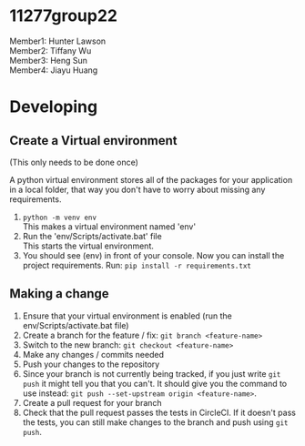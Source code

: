# 11277group22

Member1:  Hunter Lawson  
Member2:  Tiffany Wu  
Member3:  Heng Sun  
Member4:  Jiayu Huang  

# Developing

## Create a Virtual environment
(This only needs to be done once)

A python virtual environment stores all of the packages for your application in a local folder, that way you don't have to worry about missing any requirements.

1) `python -m venv env`  
This makes a virtual environment named 'env'
2) Run the 'env/Scripts/activate.bat' file  
This starts the virtual environment.
3) You should see (env) in front of your console. Now you can install the project requirements. Run: `pip install -r requirements.txt`

## Making a change

1) Ensure that your virtual environment is enabled (run the env/Scripts/activate.bat file)
2) Create a branch for the feature / fix: `git branch <feature-name>`
3) Switch to the new branch: `git checkout <feature-name>`
4) Make any changes / commits needed
5) Push your changes to the repository
6) Since your branch is not currently being tracked, if you just write `git push` it might tell you that you can't. It should give you the command to use instead: `git push --set-upstream origin <feature-name>`.
7) Create a pull request for your branch
8) Check that the pull request passes the tests in CircleCI. If it doesn't pass the tests, you can still make changes to the branch and push using `git push`.